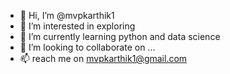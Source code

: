- 👋 Hi, I’m @mvpkarthik1
- 👀 I’m interested in exploring
- 🌱 I’m currently learning python and data science
- 💞️ I’m looking to collaborate on ...
- 📫 reach me on mvpkarthik1@gmail.com

<!---
mvpkarthik1/mvpkarthik1 is a ✨ special ✨ repository because its `README.md` (this file) appears on your GitHub profile.
You can click the Preview link to take a look at your changes.
--->
